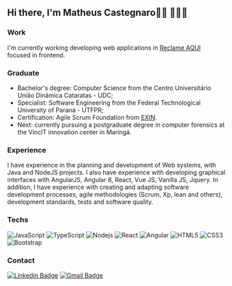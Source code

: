 ## Hi there, I'm Matheus Castegnaro👋🏼 👨🏻‍💻

### Work 
I'm currently working developing web applications in [Reclame AQUI](https://www.reclameaqui.com.br) focused in frontend.

### Graduate
- Bachelor's degree: Computer Science from the Centro Universitário União Dinâmica Cataratas - UDC;
- Specialist: Software Engineering from the Federal Technological University of Paraná - UTFPR;
- Certification: Agile Scrum Foundation from [EXIN](https://app.exeed.pro/holder/badge/42865).
- Next: currently pursuing a postgraduate degree in computer forensics at the VincIT innovation center in Maringá. 

### Experience 
I have experience in the planning and development of Web systems, with Java and NodeJS projects. I also have experience with developing graphical interfaces with AngularJS, Angular 8, React, Vue JS, Vanilla JS, Jquery. In addition, I have experience with creating and adapting software development processes, agile methodologies (Scrum, Xp, lean and others), development standards, tests and software quality.

### Techs
![JavaScript](https://img.shields.io/badge/-JavaScript-black?style=flat-square&logo=javascript)
![TypeScript](https://img.shields.io/badge/-TypeScript-007ACC?style=flat-square&logo=typescript)
![Nodejs](https://img.shields.io/badge/-Nodejs-black?style=flat-square&logo=Node.js)
![React](https://img.shields.io/badge/-React-black?style=flat-square&logo=react)
![Angular](https://img.shields.io/badge/-Angular-red?style=flat-square&logo=angular)
![HTML5](https://img.shields.io/badge/-HTML5-E34F26?style=flat-square&logo=html5&logoColor=white)
![CSS3](https://img.shields.io/badge/-CSS3-1572B6?style=flat-square&logo=css3)
![Bootstrap](https://img.shields.io/badge/-Bootstrap-563D7C?style=flat-square&logo=bootstrap)


### Contact 
[![Linkedin Badge](https://img.shields.io/badge/-Linkedin-blue?style=flat-square&logo=Linkedin&link=https://www.linkedin.com/in/matheus-felipe-bonetti-castegnaro-04a093a1/)](https://www.linkedin.com/in/matheus-felipe-bonetti-castegnaro-04a093a1/)
[![Gmail Badge](https://img.shields.io/badge/-Gmail-red?style=flat-square&logo=Gmail&logoColor=white&link=mailto:matheuscastegnaro@gmail.com)](mailto:matheuscastegnaro@gmail.com)
